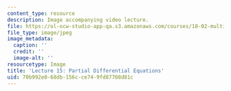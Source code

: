 ```yaml
---
content_type: resource
description: Image accompanying video lecture.
file: https://ol-ocw-studio-app-qa.s3.amazonaws.com/courses/18-02-multivariable-calculus-fall-2007/70b992e068db156cce749fd87708d81c_15.jpg
file_type: image/jpeg
image_metadata:
  caption: ''
  credit: ''
  image-alt: ''
resourcetype: Image
title: 'Lecture 15: Partial Differential Equations'
uid: 70b992e0-68db-156c-ce74-9fd87708d81c
---
```

